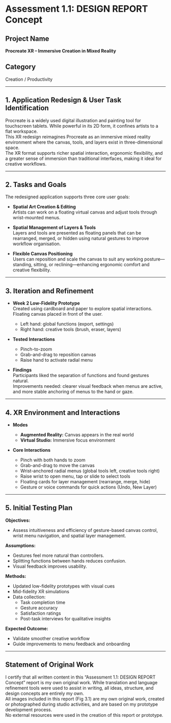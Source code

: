 # Assessment 1.1: DESIGN REPORT Concept

## Project Name
**Procreate XR – Immersive Creation in Mixed Reality**

## Category
Creation / Productivity

---

## 1. Application Redesign & User Task Identification
Procreate is a widely used digital illustration and painting tool for touchscreen tablets. While powerful in its 2D form, it confines artists to a flat workspace.  
This XR redesign reimagines Procreate as an immersive mixed reality environment where the canvas, tools, and layers exist in three-dimensional space.  
The XR format supports richer spatial interaction, ergonomic flexibility, and a greater sense of immersion than traditional interfaces, making it ideal for creative workflows.

---

## 2. Tasks and Goals
The redesigned application supports three core user goals:

- **Spatial Art Creation & Editing**  
  Artists can work on a floating virtual canvas and adjust tools through wrist-mounted menus.

- **Spatial Management of Layers & Tools**  
  Layers and tools are presented as floating panels that can be rearranged, merged, or hidden using natural gestures to improve workflow organisation.

- **Flexible Canvas Positioning**  
  Users can reposition and scale the canvas to suit any working posture—standing, sitting, or reclining—enhancing ergonomic comfort and creative flexibility.

---

## 3. Iteration and Refinement
- **Week 2 Low-Fidelity Prototype**  
  Created using cardboard and paper to explore spatial interactions.  
  Floating canvas placed in front of the user.  
  - Left hand: global functions (export, settings)  
  - Right hand: creative tools (brush, eraser, layers)  

- **Tested Interactions**  
  - Pinch-to-zoom  
  - Grab-and-drag to reposition canvas  
  - Raise hand to activate radial menu  

- **Findings**  
  Participants liked the separation of functions and found gestures natural.  
  Improvements needed: clearer visual feedback when menus are active, and more stable anchoring of menus to the hand or gaze.

---

## 4. XR Environment and Interactions
- **Modes**  
  - **Augmented Reality:** Canvas appears in the real world  
  - **Virtual Studio:** Immersive focus environment  

- **Core Interactions**  
  - Pinch with both hands to zoom  
  - Grab-and-drag to move the canvas  
  - Wrist-anchored radial menus (global tools left, creative tools right)  
  - Raise wrist to open menu, tap or slide to select tools  
  - Floating cards for layer management (rearrange, merge, hide)  
  - Gesture or voice commands for quick actions (Undo, New Layer)

---

## 5. Initial Testing Plan
**Objectives:**  
- Assess intuitiveness and efficiency of gesture-based canvas control, wrist menu navigation, and spatial layer management.

**Assumptions:**  
- Gestures feel more natural than controllers.  
- Splitting functions between hands reduces confusion.  
- Visual feedback improves usability.

**Methods:**  
- Updated low-fidelity prototypes with visual cues  
- Mid-fidelity XR simulations  
- Data collection:  
  - Task completion time  
  - Gesture accuracy  
  - Satisfaction ratings  
  - Post-task interviews for qualitative insights

**Expected Outcome:**  
- Validate smoother creative workflow  
- Guide improvements to menu feedback and onboarding

---

## Statement of Original Work
I certify that all written content in this “Assessment 1.1: DESIGN REPORT Concept” report is my own original work. While translation and language refinement tools were used to assist in writing, all ideas, structure, and design concepts are entirely my own.  
All images included in this report (Fig 3.1) are my own original work, created or photographed during studio activities, and are based on my prototype development process.  
No external resources were used in the creation of this report or prototype.
